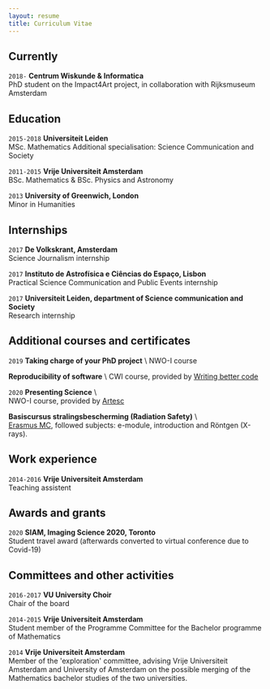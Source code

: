 ```yaml
---
layout: resume
title: Curriculum Vitae
---
```

## Currently
`2018-`
__Centrum Wiskunde & Informatica__ \
PhD student on the Impact4Art project, in collaboration with Rijksmuseum Amsterdam

## Education

`2015-2018`
__Universiteit Leiden__ \
MSc. Mathematics
Additional specialisation: Science Communication and Society

`2011-2015`
__Vrije Universiteit Amsterdam__ \
BSc. Mathematics & BSc. Physics and Astronomy

`2013`
__University of Greenwich, London__ \
Minor in Humanities

## Internships

`2017`
__De Volkskrant, Amsterdam__ \
Science Journalism internship

`2017`
__Instituto de Astrofísica e Ciências do Espaço, Lisbon__ \
Practical Science Communication and Public Events internship

`2017`
__Universiteit Leiden, department of Science communication and Society__ \
Research internship

## Additional courses and certificates

`2019`
__Taking charge of your PhD project__ \ 
NWO-I course

__Reproducibility of software__ \ 
CWI course, provided by [Writing better code](https://www.writingbettercode.nl/)

`2020`
__Presenting Science__ \  
NWO-I course, provided by [Artesc](https://www.artesc.org/)

__Basiscursus stralingsbescherming (Radiation Safety)__ \  
[Erasmus MC](https://eduweb.tcg-academy.nl/EDU/catalogItem/2ce64479-be71-4268-91f2-88b737a08768), followed subjects: e-module, introduction and Röntgen (X-rays). 

## Work experience

`2014-2016`
__Vrije Universiteit Amsterdam__ \
Teaching assistent

## Awards and grants

`2020`
__SIAM, Imaging Science 2020, Toronto__ \
Student travel award (afterwards converted to virtual conference due to Covid-19)


## Committees and other activities 

`2016-2017`
__VU University Choir__ \
Chair of the board

`2014-2015`
__Vrije Universiteit Amsterdam__ \
Student member of the Programme Committee for the Bachelor programme of Mathematics

`2014`
__Vrije Universiteit Amsterdam__ \
Member of the 'exploration' committee, advising Vrije Universiteit Amsterdam and University of Amsterdam on the possible merging of the Mathematics bachelor studies of the two universities.  





<!-- ### Footer 

Last updated: December 2020 -->


